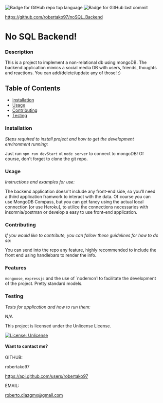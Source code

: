 

![Badge for GitHub repo top language](https://img.shields.io/github/languages/top/robertako97/noSQL_Backend?style=flat&logo=appveyor) ![Badge for GitHub last commit](https://img.shields.io/github/last-commit/robertako97/noSQL_Backend?style=flat&logo=appveyor) 

https://github.com/robertako97/noSQL_Backend
# No SQL Backend!
### Description
This is a project to implement a non-relational db using mongoDB. The backend application mimics a social media DB with users, friends, thoughts and reactions. You can add/delete/update any of those! :)

## Table of Contents
 * [Installation](#installation) 
  * [Usage](#usage) 
 * [Contributing](#contributing) 
 * [Testing](#testing)
 

### Installation
*Steps required to install project and how to get the development environment running:*

Just run `npm run devStart` ot `node server` to connect to mongoDB! Of course, don't forget to clone the git repo.

### Usage
*Instructions and examples for use:*

The backend application doesn't include any front-end side, so you'll need a thiird application framwork to interact with the data. Of course you can use MongoDB Compass, but you can get fancy using the actual local connection [or use Heroku], to utilice the connections necessaries  with insomnia/postman or develop a easy to use front-end application.

### Contributing
*If you would like to contribute, you can follow these guidelines for how to do so:*

You can send into the repo any feature, highly recommended to include the front end using handlebars to render the info.

### Features
`mongoose`, `expressjs` and the use of `nodemon1 to facilitate the development of the project. Pretty standard models.

### Testing
*Tests for application and how to run them:* 

N/A

This project is licensed under the Unlicense License.

[![License: Unlicense](https://img.shields.io/badge/license-Unlicense-blue.svg)](https://opensource.org/license/unlicense/)



#### Want to contact me?

GITHUB:

robertako97
 
https://api.github.com/users/robertako97

EMAIL: 

roberto.diazgmx@gmail.com


